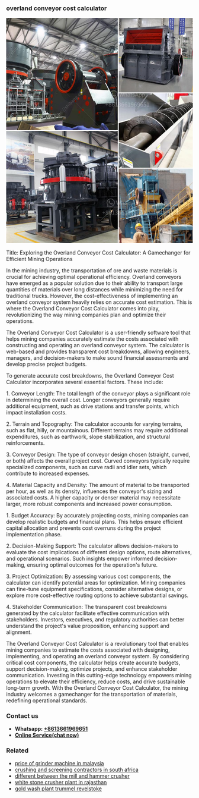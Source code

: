 <h3>overland conveyor cost calculator</h3><img src='1706773460.jpg' alt=''><p>Title: Exploring the Overland Conveyor Cost Calculator: A Gamechanger for Efficient Mining Operations</p><p>In the mining industry, the transportation of ore and waste materials is crucial for achieving optimal operational efficiency. Overland conveyors have emerged as a popular solution due to their ability to transport large quantities of materials over long distances while minimizing the need for traditional trucks. However, the cost-effectiveness of implementing an overland conveyor system heavily relies on accurate cost estimation. This is where the Overland Conveyor Cost Calculator comes into play, revolutionizing the way mining companies plan and optimize their operations.</p><p>The Overland Conveyor Cost Calculator is a user-friendly software tool that helps mining companies accurately estimate the costs associated with constructing and operating an overland conveyor system. The calculator is web-based and provides transparent cost breakdowns, allowing engineers, managers, and decision-makers to make sound financial assessments and develop precise project budgets.</p><p>To generate accurate cost breakdowns, the Overland Conveyor Cost Calculator incorporates several essential factors. These include:</p><p>1. Conveyor Length: The total length of the conveyor plays a significant role in determining the overall cost. Longer conveyors generally require additional equipment, such as drive stations and transfer points, which impact installation costs.</p><p>2. Terrain and Topography: The calculator accounts for varying terrains, such as flat, hilly, or mountainous. Different terrains may require additional expenditures, such as earthwork, slope stabilization, and structural reinforcements.</p><p>3. Conveyor Design: The type of conveyor design chosen (straight, curved, or both) affects the overall project cost. Curved conveyors typically require specialized components, such as curve radii and idler sets, which contribute to increased expenses.</p><p>4. Material Capacity and Density: The amount of material to be transported per hour, as well as its density, influences the conveyor's sizing and associated costs. A higher capacity or denser material may necessitate larger, more robust components and increased power consumption.</p><p>1. Budget Accuracy: By accurately projecting costs, mining companies can develop realistic budgets and financial plans. This helps ensure efficient capital allocation and prevents cost overruns during the project implementation phase.</p><p>2. Decision-Making Support: The calculator allows decision-makers to evaluate the cost implications of different design options, route alternatives, and operational scenarios. Such insights empower informed decision-making, ensuring optimal outcomes for the operation's future.</p><p>3. Project Optimization: By assessing various cost components, the calculator can identify potential areas for optimization. Mining companies can fine-tune equipment specifications, consider alternative designs, or explore more cost-effective routing options to achieve substantial savings.</p><p>4. Stakeholder Communication: The transparent cost breakdowns generated by the calculator facilitate effective communication with stakeholders. Investors, executives, and regulatory authorities can better understand the project's value proposition, enhancing support and alignment.</p><p>The Overland Conveyor Cost Calculator is a revolutionary tool that enables mining companies to estimate the costs associated with designing, implementing, and operating an overland conveyor system. By considering critical cost components, the calculator helps create accurate budgets, support decision-making, optimize projects, and enhance stakeholder communication. Investing in this cutting-edge technology empowers mining operations to elevate their efficiency, reduce costs, and drive sustainable long-term growth. With the Overland Conveyor Cost Calculator, the mining industry welcomes a gamechanger for the transportation of materials, redefining operational standards.</p><h3>Contact us</h3><ul><li><strong>Whatsapp:&nbsp;<a href="https://wa.me/8613661969651">+8613661969651</a></strong></li><li><a href="https://swt.shibang-china.com/?git&amp;zhl&amp;overland conveyor cost calculator"><strong>Online Service(chat now)</strong></a></li></ul><h3>Related</h3><ul><li><a href='price of grinder machine in malaysia.md'>price of grinder machine in malaysia</a></li><li><a href='crushing and screening contractors in south africa.md'>crushing and screening contractors in south africa</a></li><li><a href='different between the mill and hammer crusher.md'>different between the mill and hammer crusher</a></li><li><a href='white stone crusher plant in rajasthan.md'>white stone crusher plant in rajasthan</a></li><li><a href='gold wash plant trummel revelstoke.md'>gold wash plant trummel revelstoke</a></li></ul>